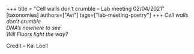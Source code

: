 +++
title = "Cell walls don’t crumble – Lab meeting 02/04/2021"
[taxonomies]
authors=["Avi"]
tags=["lab-meeting-poetry"]
+++
*Cell walls don’t crumble\
DNA’s nowhere to see\
Will Fluors light the way?*

Credit – Kai Loell